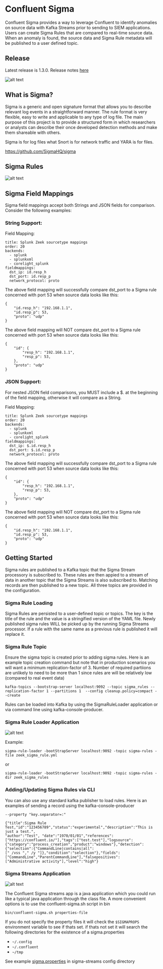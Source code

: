 # Confluent Sigma
Confluent Sigma provides a way to leverage Confluent to identify anomalies on source data with Kafka Streams prior to 
sending to SIEM applications. Users can create Sigma Rules that are compared to real-time source data. When an anomaly 
is found, the source data and Sigma Rule metadata will be published to a user defined topic.

## Release

Latest release is 1.3.0.  Release notes [here](docs/release-notes-1.3.0.md)

![alt text](images/overview.png "Overview")

## What is Sigma?
Sigma is a generic and open signature format that allows you to describe relevant log events in a straightforward 
manner. The rule format is very flexible, easy to write and applicable to any type of log file. The main purpose of 
this project is to provide a structured form in which researchers or analysts can describe their once developed 
detection methods and make them shareable with others.

Sigma is for log files what Snort is for network traffic and YARA is for files.

https://github.com/SigmaHQ/sigma

## Sigma Rules
![alt text](images/sigma_rule.png "Sigma Rule")

## Sigma Field Mappings

Sigma field mappings accept both Strings and JSON fields for comparison. Consider the following examples:

### String Support:

Field Mapping:
```
title: Splunk Zeek sourcetype mappings
order: 20
backends:
  - splunk
  - splunkxml
  - corelight_splunk
fieldmappings:
  dst_ip: id.resp_h
  dst_port: id.resp_p
  network_protocol: proto
```

The above field mapping will successfully compare dst_port to a Sigma rule concerned with port 53 when source data looks like this:
```
{
    "id.resp_h": "192.168.1.1",
    "id.resp_p": 53,
    "proto": "udp"
}
```

The above field mapping will NOT compare dst_port to a Sigma rule concerned with port 53 when source data looks like this:
```
{
    "id": {
        "resp_h": "192.168.1.1",
        "resp_p": 53,
    },
    "proto": "udp"
}
```

### JSON Support:

For nested JSON field comparisons, you MUST include a $. at the beginning of the field mapping, otherwise it will compare as a String.

Field Mapping:
```
title: Splunk Zeek sourcetype mappings
order: 20
backends:
  - splunk
  - splunkxml
  - corelight_splunk
fieldmappings:
  dst_ip: $.id.resp_h
  dst_port: $.id.resp_p
  network_protocol: proto
```

The above field mapping will successfully compare dst_port to a Sigma rule concerned with port 53 when source data looks like this:

```
{
    "id": {
        "resp_h": "192.168.1.1",
        "resp_p": 53,
    },
    "proto": "udp"
}
```

The above field mapping will NOT compare dst_port to a Sigma rule concerned with port 53 when source data looks like this:
```
{
    "id.resp_h": "192.168.1.1",
    "id.resp_p": 53,
    "proto": "udp"
}
```

## Getting Started

Sigma rules are published to a Kafka topic that the Sigma Stream processory is subscribed to.  These rules are then appied to a stream of data in another topic that the Sigma Streams is also subscribed to.  Matching records are then published to a new topic.  All three topics are provided in the configuration. 

### Sigma Rule Loading
Sigma Rules are persisted to a user-defined topic or topics. The key is the title of the rule and the value is a
stringified version of the YAML file.  Newly published sigma rules WILL be picked up by the running Sigma Streams processor.  If a rule with the same name as a previous rule is published it will replace it.

### Sigma Rule Topic
Ensure the sigma topic is created prior to adding sigma rules.  Here is an example topic creation command but note that in production scenarios you will want a minimum replication-factor of 3.  Number of required partiions are unlikely to need to be more than 1 since rules are will be relatively low (compared to real event data)

`kafka-topics --bootstrap-server localhost:9092 --topic sigma_rules --replication-factor 1 --partitions 1 
--config cleanup.policy=compact --create`

Rules can be loaded into Kafka by using the SigmaRuleLoader application or via command line using kafka-console-producer.

### Sigma Rule Loader Application
![alt text](images/rule_loader.png "Sigma Rule Loader")

Example: 

`sigma-rule-loader -bootStrapServer localhost:9092 -topic sigma-rules -file zeek_sigma_rule.yml`

or

`sigma-rule-loader -bootStrapServer localhost:9092 -topic sigma-rules -dir zeek_sigma_rules`


### Adding/Updating Sigma Rules via CLI
You can also use any standard kafka publisher to load rules.  Here is an examples of sending a record using the kafka-console-producer

```kafka-console-producer --bootstrap-server localhost:9092 --topic <topic-name> --property "parse.key=true" 
--property "key.separator=:"

{"title":Sigma Rule Test,"id":"123456789","status":"experimental","description":"This is just a test.", 
"author":"Test", "date":"1970/01/01","references":["https://confluent.io/"],"tags":["test.test"],"logsource": 
{"category":"process_creation","product":"windows"},"detection":{"selection":{"CommandLine|contains|all":
[" /vss "," /y "]},"condition":"selection"},"fields":["CommandLine","ParentCommandLine"],"falsepositives":
["Administrative activity"],"level":"high"}
```

### Sigma Streams Application
![alt text](images/streams_app.png "Sigma Streams App")

The Confluent Sigma streams app is a java application which you could run like a typical java application through the 
class file. A more convenient options is to use the confluent-sigma.sh script in bin

`bin/confluent-sigma.sh properties-file`

If you do not specify the property files it will check the `$SIGMAPROPS` environment variable to see if thats set.
if thats not set it will search the following directories for the existence of a sigma.properties

- `~/.config`
- `~/.confluent` 
- `~/tmp`

See example [sigma.properties](sigma-streams/config/sigma.properties) in sigma-streams config directory

